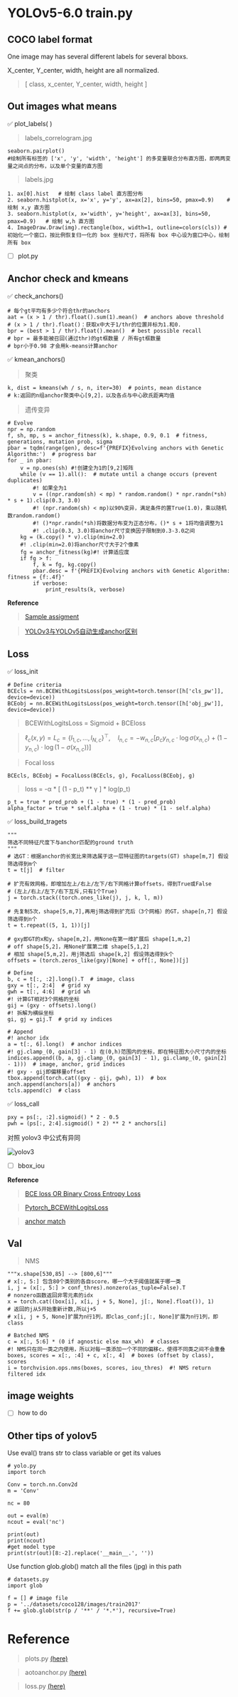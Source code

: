 # YOLOv5-6.0 train.py

## COCO label format

One image may has several different labels for several bboxs.

X_center, Y_center, width, height are all normalized.

> [ class, x_center, Y_center, width, height ]


## Out images what means

✅ plot_labels( )

> labels_correlogram.jpg

    seaborn.pairplot()
    #绘制所有标签的 ['x', 'y', 'width', 'height'] 的多变量联合分布直方图，即两两变量之间点的分布，以及单个变量的直方图
> labels.jpg

    1. ax[0].hist   # 绘制 class label 直方图分布
    2. seaborn.histplot(x, x='x', y='y', ax=ax[2], bins=50, pmax=0.9)    # 绘制 x,y 直方图
    3. seaborn.histplot(x, x='width', y='height', ax=ax[3], bins=50, pmax=0.9)   # 绘制 w,h 直方图
    4. ImageDraw.Draw(img).rectangle(box, width=1, outline=colors(cls)) # 初始化一个窗口，按比例恢复归一化的 box 坐标尺寸，将所有 box 中心设为窗口中心，绘制所有 box

- [ ] plot.py 

## Anchor check and kmeans
✅ check_anchors()

    # 每个gt平均有多少个符合thr的anchors
    aat = (x > 1 / thr).float().sum(1).mean()  # anchors above threshold
    # (x > 1 / thr).float()：获取x中大于1/thr的位置并标为1.和0.
    bpr = (best > 1 / thr).float().mean()  # best possible recall
    # bpr = 最多能被召回(通过thr)的gt框数量 / 所有gt框数量
    # bpr小于0.98 才会用k-means计算anchor

✅ kmean_anchors()

> 聚类

    k, dist = kmeans(wh / s, n, iter=30)  # points, mean distance
    # k:返回的n组anchor聚类中心[9,2]，以及各点与中心欧氏距离均值

> 遗传变异

    # Evolve
    npr = np.random
    f, sh, mp, s = anchor_fitness(k), k.shape, 0.9, 0.1  # fitness, generations, mutation prob, sigma
    pbar = tqdm(range(gen), desc=f'{PREFIX}Evolving anchors with Genetic Algorithm:')  # progress bar
    for _ in pbar:
        v = np.ones(sh) #!创建全为1的[9,2]矩阵
        while (v == 1).all():  # mutate until a change occurs (prevent duplicates)
            #! 如果全为1
            v = ((npr.random(sh) < mp) * random.random() * npr.randn(*sh) * s + 1).clip(0.3, 3.0)
            #! (npr.random(sh) < mp)以90%变异，满足条件的置True(1.0)，乘以随机数random.random()
            #! ()*npr.randn(*sh)将数据分布变为正态分布，()* s + 1将均值调整为1
            #! .clip(0.3, 3.0)将anchor尺寸变换因子限制到0.3-3.0之间
        kg = (k.copy() * v).clip(min=2.0)
        #! .clip(min=2.0)将anchor尺寸大于2个像素
        fg = anchor_fitness(kg)#! 计算适应度
        if fg > f:
            f, k = fg, kg.copy()
            pbar.desc = f'{PREFIX}Evolving anchors with Genetic Algorithm: fitness = {f:.4f}'
            if verbose:
                print_results(k, verbose)

<b>Reference</b>

> [Sample assigment](https://flyfish.blog.csdn.net/article/details/119332396)

> [YOLOv3与YOLOv5自动生成anchor区别](https://flyfish.blog.csdn.net/article/details/119332396)

## Loss
✅ loss_init

    # Define criteria
    BCEcls = nn.BCEWithLogitsLoss(pos_weight=torch.tensor([h['cls_pw']], device=device))
    BCEobj = nn.BCEWithLogitsLoss(pos_weight=torch.tensor([h['obj_pw']], device=device))

> BCEWithLogitsLoss = Sigmoid + BCEloss

> $\ell_c(x, y) = L_c = \{l_{1,c},\dots,l_{N,c}\}^\top, \quad l_{n,c} = - w_{n,c} \left[ p_c y_{n,c} \cdot \log \sigma(x_{n,c}) + (1 - y_{n,c}) \cdot \log (1 - \sigma(x_{n,c})) \right]$

> Focal loss

    BCEcls, BCEobj = FocalLoss(BCEcls, g), FocalLoss(BCEobj, g)
> loss = -α * [ (1 - p_t) ** γ ] * log(p_t)

    p_t = true * pred_prob + (1 - true) * (1 - pred_prob)
    alpha_factor = true * self.alpha + (1 - true) * (1 - self.alpha)

✅ loss_build_tragets

    """
    筛选不同特征尺度下与anchor匹配的ground truth
    """
    # 选GT：根据anchor的长宽比来筛选属于这一层特征图的targets(GT) shape[m,7] 假设筛选得到m个
    t = t[j]  # filter
    
    # 扩充有效网格，即增加左上/右上/左下/右下网格计算offsets，得到True或False
    # (左上/右上/左下/右下互斥,只有1个True)
    j = torch.stack((torch.ones_like(j), j, k, l, m))
    
    # 先复制5次，shape[5,m,7],再用j筛选得到扩充后（3个网格）的GT，shape[n,7] 假设筛选得到n个
    t = t.repeat((5, 1, 1))[j]
    
    # gxy即GT的x和y，shape[m,2]，用None在第一维扩展后 shape[1,m,2]
    # off shape[5,2]，用None扩展第二维 shape[5,1,2]
    # 相加 shape[5,m,2]，用j筛选后 shape[k,2] 假设筛选得到k个
    offsets = (torch.zeros_like(gxy)[None] + off[:, None])[j]
    
    # Define
    b, c = t[:, :2].long().T  # image, class
    gxy = t[:, 2:4]  # grid xy
    gwh = t[:, 4:6]  # grid wh
    #! 计算GT相对3个网格的坐标
    gij = (gxy - offsets).long()
    #! 拆解为横纵坐标
    gi, gj = gij.T  # grid xy indices
    
    # Append
    #! anchor idx
    a = t[:, 6].long()  # anchor indices
    #! gj.clamp_(0, gain[3] - 1) 在(0,h)范围内的坐标，即在特征图大小尺寸内的坐标
    indices.append((b, a, gj.clamp_(0, gain[3] - 1), gi.clamp_(0, gain[2] - 1)))  # image, anchor, grid indices
    #! gxy - gij即偏移量offset
    tbox.append(torch.cat((gxy - gij, gwh), 1))  # box
    anch.append(anchors[a])  # anchors
    tcls.append(c)  # class

✅ loss_call

    pxy = ps[:, :2].sigmoid() * 2 - 0.5
    pwh = (ps[:, 2:4].sigmoid() * 2) ** 2 * anchors[i]

对照 yolov3 中公式有异同

![yolov3](https://pic4.zhimg.com/80/v2-1229d5cfa3a57f06246eef447d5d32cf_1440w.jpg)


- [ ] bbox_iou 

<b>Reference</b>

> [BCE loss OR Binary Cross Entropy Loss](https://blog.csdn.net/Blankit1/article/details/119799222)

> [Pytorch_BCEWithLogitsLoss](https://pytorch.org/docs/stable/generated/torch.nn.BCEWithLogitsLoss.html#torch.nn.BCEWithLogitsLoss)

>[anchor match](https://blog.csdn.net/ChuiGeDaQiQiu/article/details/116402281)

## Val
> NMS
```
"""x.shape[530,85] --> [800,6]"""
# x[:, 5:] 包含80个类别的各自score，哪一个大于阈值就属于哪一类
i, j = (x[:, 5:] > conf_thres).nonzero(as_tuple=False).T    
# nonzero函数返回非零元素的idx
x = torch.cat((box[i], x[i, j + 5, None], j[:, None].float()), 1)
# 返回的j从5开始重新计数,所以j+5
# x[i, j + 5, None]扩展为n行1列，即clas_conf;j[:, None]扩展为n行1列，即class

# Batched NMS
c = x[:, 5:6] * (0 if agnostic else max_wh)  # classes
#! NMS只在同一类之内使用，所以对每一类添加一个不同的偏移c，使得不同类之间不会重叠
boxes, scores = x[:, :4] + c, x[:, 4]  # boxes (offset by class), scores
i = torchvision.ops.nms(boxes, scores, iou_thres)  #! NMS return filtered idx
```


## image weights

- [ ] how to do
## Other tips of yolov5
Use eval() trans str to class variable or get its values

    # yolo.py
    import torch
    
    Conv = torch.nn.Conv2d
    m = 'Conv'
    
    nc = 80
    
    out = eval(m)
    ncout = eval('nc')
    
    print(out)
    print(ncout)
    #get model type
    print(str(out)[8:-2].replace('__main__.', ''))

Use function glob.glob() match all the files (jpg) in this path 

    # datasets.py
    import glob
    
    f = [] # image file
    p = '../datasets/coco128/images/train2017'
    f += glob.glob(str(p / '**' / '*.*'), recursive=True)


# Reference
> plots.py
[(here)](https://blog.csdn.net/qq_38253797/article/details/119324328#t16)

> aotoanchor.py
[(here)](https://blog.csdn.net/flyfish1986/article/details/117594265)

> loss.py
[(here)](https://blog.csdn.net/qq_38253797/article/details/119444854)
